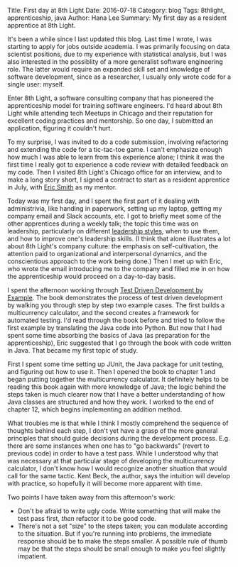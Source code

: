 Title: First day at 8th Light
Date: 2016-07-18
Category: blog
Tags: 8thlight, apprenticeship, java
Author: Hana Lee
Summary: My first day as a resident apprentice at 8th Light.

It's been a while since I last updated this blog. Last time I wrote, I was
starting to apply for jobs outside academia. I was primarily focusing
on data scientist positions, due to my experience with statistical
analysis, but I was also interested in the possiblity of a more generalist
software engineering role. The latter would require an expanded skill set
and knowledge of software development, since as a researcher, I
usually only wrote code for a single user: myself.

Enter 8th Light, a software consulting company that has pioneered the
apprenticeship model for training software engineers. I'd heard about
8th Light while attending tech Meetups in Chicago and their reputation for
excellent coding practices and mentorship. So one day, I submitted an
application, figuring it couldn't hurt.

To my surprise, I was invited to do a code submission, involving
refactoring and extending the code for a tic-tac-toe game. I can't emphasize
enough how much I was able to learn from this experience alone; I think it
was the first time I really got to experience a code review with detailed
feedback on my code. Then I visited 8th Light's Chicago office for an
interview, and to make a long story short, I signed a contract to start as
a resident apprentice in July, with [Eric Smith](http://paytonrules.com) as
my mentor.

Today was my first day, and I spent the first part of it dealing with
administrivia, like handing in paperwork, setting up my laptop, getting my
company email and Slack accounts, etc. I got to briefly meet some of the
other apprentices during a weekly talk; the topic this time was on leadership,
particularly on different [leadership
styles](http://www.fastcompany.com/1838481/6-leadership-styles-and-when-you-should-use-them), 
when to use them, and how to improve one's leadership skills. (I think that
alone illustrates a lot about 8th Light's company culture: the emphasis on
self-cultivation, the attention paid to organizational and interpersonal
dynamics, and the conscientious approach to the work being done.) Then I met up
with Eric, who wrote the email introducing me to the company and filled
me in on how the apprenticeship would proceed on a day-to-day basis.

I spent the afternoon working through [Test Driven Development by
Example](https://www.amazon.com/Test-Driven-Development-Kent-Beck/dp/0321146530).
The book demonstrates the process of test driven development by
walking you through step by step two example cases. The first builds a
multicurrency calculator, and the second creates a framework for
automated testing. I'd read through the book before and tried to follow the
first example by translating the Java code into Python. But now that I had spent some time
absorbing the basics of Java (as preparation for the apprenticeship),
Eric suggested that I go through the book with code written in Java. That became
my first topic of study.

First I spent some time setting up JUnit, the Java package for unit testing,
and figuring out how to use it. Then I opened the book to chapter 1 and began
putting together the multicurrency calculator. It definitely helps to
be reading this book again with more knowledge of Java; the logic behind the
steps taken is much clearer now that I have a better understanding of how
Java classes are structured and how they work. I worked to the end of chapter
12, which begins implementing an addition method.

What troubles me is that while I think I mostly comprehend the sequence of
thoughts behind each step, I don't yet have a grasp of the more general
principles that should guide decisions during the development process. E.g. there
are some instances when one has to "go backwards" (revert to previous code) in
order to have a test pass. While I understood why that was necessary at that
particular stage of developing the multicurrency calculator, I don't
know how I would recognize another situation that would call for the same
tactic. Kent Beck, the author, says the intuition will develop with
practice, so hopefully it will become more apparent with time.

Two points I have taken away from this afternoon's work:

* Don't be afraid to write ugly code. Write something that will make the test
pass first, _then_ refactor it to be good code.
* There's not a set "size" to the steps taken; you can modulate according
to the situation. But if you're running into problems, the immediate response
should be to make the steps smaller. A possible rule of thumb may be that
the steps should be small enough to make you feel slightly impatient.

